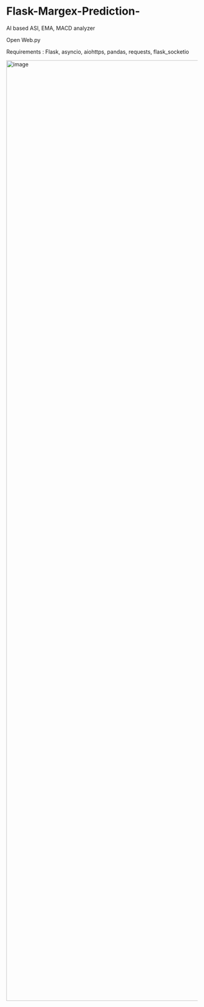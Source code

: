 # Flask-Margex-Prediction-
AI based ASI, EMA, MACD analyzer

Open Web.py

Requirements : Flask, asyncio, aiohttps, pandas, requests, flask_socketio

<img width="1290" height="2469" alt="image" src="https://github.com/user-attachments/assets/f4648650-bff8-4cb2-b890-2ee42adceb61" />
